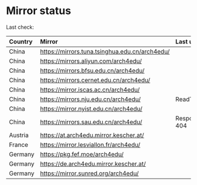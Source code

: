 <script src="./time.js"></script>
# Mirror status
Last check: <script type="text/javascript">localize(1709241532.7617772);</script>

|Country|Mirror|Last update|
|:------|:-----|:----------|
|China|https://mirrors.tuna.tsinghua.edu.cn/arch4edu/|<script type="text/javascript">localize(1709231473);</script>|
|China|https://mirrors.aliyun.com/arch4edu/|<script type="text/javascript">localize(1709231473);</script>|
|China|https://mirrors.bfsu.edu.cn/arch4edu/|<script type="text/javascript">localize(1709188372);</script>|
|China|https://mirrors.cernet.edu.cn/arch4edu/|<script type="text/javascript">localize(1709231473);</script>|
|China|https://mirror.iscas.ac.cn/arch4edu/|<script type="text/javascript">localize(1709188372);</script>|
|China|https://mirrors.nju.edu.cn/arch4edu/|ReadTimeout|
|China|https://mirror.nyist.edu.cn/arch4edu/|<script type="text/javascript">localize(1709231473);</script>|
|China|https://mirrors.sau.edu.cn/arch4edu/|Response 404|
|Austria|https://at.arch4edu.mirror.kescher.at/|<script type="text/javascript">localize(1709231473);</script>|
|France|https://mirror.lesviallon.fr/arch4edu/|<script type="text/javascript">localize(1709188372);</script>|
|Germany|https://pkg.fef.moe/arch4edu/|<script type="text/javascript">localize(1709231473);</script>|
|Germany|https://de.arch4edu.mirror.kescher.at/|<script type="text/javascript">localize(1709231473);</script>|
|Germany|https://mirror.sunred.org/arch4edu/|<script type="text/javascript">localize(1709231473);</script>|

<script src="./tablefilter/tablefilter.js"></script>
<script src="./table.js"></script>